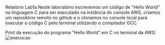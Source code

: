 Relatório Lab1a
Neste laboratório escrevemos um código de "Hello World" na linguagem C para ser executado na instância do console AWS,
criamos um repositório remoto no github e o clonamos no console local para executar o código C pelo terminal utilizando 
o compilador GCC.

Print da execução do programa "Hello World" em C no terminal da AWS:
<img src="https://i.imgur.com/5OdGrY7.png" alt="execucao">
